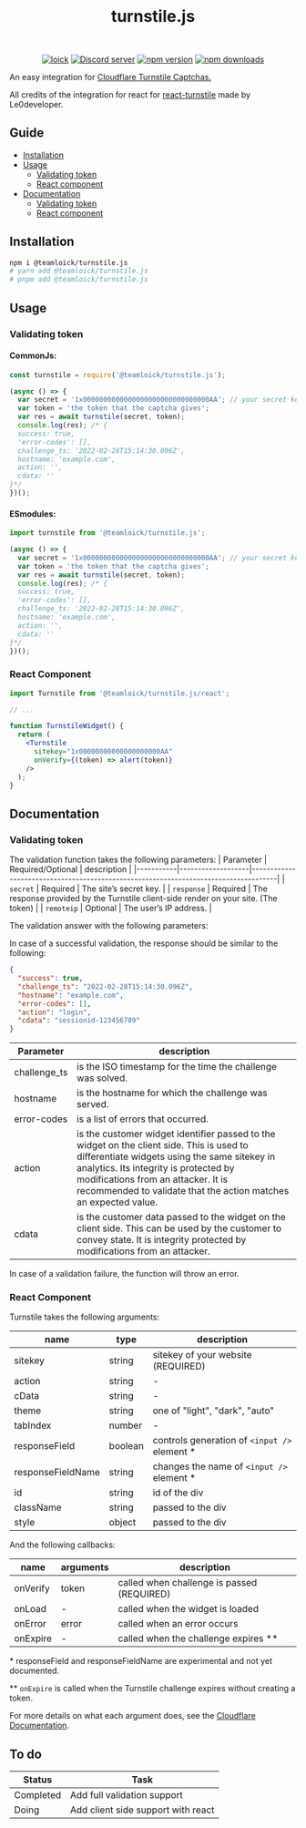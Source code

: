 <div align="center">
  <br />
  <h1>turnstile.js </h1>
  <br />
  <p>
      <a href="https://dsc.gg/loick" target="_blank"><img src="https://lolinck.vercel.app/made-by.png" alt="loick"/></a>
    <a href="https://dsc.gg/loick" target="_blank"><img src="https://img.shields.io/discord/822911379924582410?color=5865F2&logo=discord&logoColor=white&style=for-the-badge" alt="Discord server" /></a>
    <a href="https://www.npmjs.com/package/@teamloick/turnstile.js" target="_blank"><img src="https://img.shields.io/npm/v/@teamloick/turnstile.js.svg?style=for-the-badge" alt="npm version" /></a>
    <a href="https://www.npmjs.com/package/@teamloick/turnstile.js" target="_blank"><img src="https://img.shields.io/npm/dw/@teamloick/turnstile.js?style=for-the-badge" alt="npm downloads" /></a>
  </p>
</div>

An easy integration for <a target="_blank" href="https://www.cloudflare.com/products/turnstile/?utm_source=loick">Cloudflare Turnstile Captchas.</a>

All credits of the integration for react for <a href="https://www.npmjs.com/package/react-turnstile" target="_blank">react-turnstile</a> made by Le0developer.

## Guide

- <a href="#installation">Installation</a>
- <a href="#usage">Usage</a>
  - <a href="#validating-token">Validating token</a>
  - <a href="#react-component">React component</a>
- <a href="#documentation">Documentation</a>
  - <a href="#validating-token-1">Validating token</a>
  - <a href="#react-component-1">React component</a>

## Installation

```bash
npm i @teamloick/turnstile.js
# yarn add @teamloick/turnstile.js
# pnpm add @teamloick/turnstile.js
```

## Usage

### Validating token

#### CommonJs:

```javascript
const turnstile = require('@teamloick/turnstile.js');

(async () => {
  var secret = '1x0000000000000000000000000000000AA'; // your secret key
  var token = 'the token that the captcha gives';
  var res = await turnstile(secret, token);
  console.log(res); /* {
  success: true,
  'error-codes': [],
  challenge_ts: '2022-02-28T15:14:30.096Z',
  hostname: 'example.com',
  action: '',
  cdata: ''
}*/
})();
```

#### ESmodules:

```typescript
import turnstile from '@teamloick/turnstile.js';

(async () => {
  var secret = '1x0000000000000000000000000000000AA'; // your secret key
  var token = 'the token that the captcha gives';
  var res = await turnstile(secret, token);
  console.log(res); /* {
  success: true,
  'error-codes': [],
  challenge_ts: '2022-02-28T15:14:30.096Z',
  hostname: 'example.com',
  action: '',
  cdata: ''
}*/
})();
```

### React Component

```jsx
import Turnstile from '@teamloick/turnstile.js/react';

// ...

function TurnstileWidget() {
  return (
    <Turnstile
      sitekey="1x00000000000000000000AA"
      onVerify={(token) => alert(token)}
    />
  );
}
```

## Documentation

### Validating token

The validation function takes the following parameters:
| Parameter | Required/Optional | description |
|-----------|-------------------|-------------------------------------------------------------------------------------|
| `secret` | Required | The site’s secret key. |
| `response` | Required | The response provided by the Turnstile client-side render on your site. (The token) |
| `remoteip` | Optional | The user’s IP address. |

The validation answer with the following parameters:

In case of a successful validation, the response should be similar to the following:

```json
{
  "success": true,
  "challenge_ts": "2022-02-28T15:14:30.096Z",
  "hostname": "example.com",
  "error-codes": [],
  "action": "login",
  "cdata": "sessionid-123456789"
}
```

| Parameter    | description                                                                                                                                                                                                                                                                                  |
| ------------ | -------------------------------------------------------------------------------------------------------------------------------------------------------------------------------------------------------------------------------------------------------------------------------------------- |
| challenge_ts | is the ISO timestamp for the time the challenge was solved.                                                                                                                                                                                                                                  |
| hostname     | is the hostname for which the challenge was served.                                                                                                                                                                                                                                          |
| error-codes  | is a list of errors that occurred.                                                                                                                                                                                                                                                           |
| action       | is the customer widget identifier passed to the widget on the client side. This is used to differentiate widgets using the same sitekey in analytics. Its integrity is protected by modifications from an attacker. It is recommended to validate that the action matches an expected value. |
| cdata        | is the customer data passed to the widget on the client side. This can be used by the customer to convey state. It is integrity protected by modifications from an attacker.                                                                                                                 |

In case of a validation failure, the function will throw an error.

### React Component

Turnstile takes the following arguments:

| name              | type    | description                                   |
| ----------------- | ------- | --------------------------------------------- |
| sitekey           | string  | sitekey of your website (REQUIRED)            |
| action            | string  | -                                             |
| cData             | string  | -                                             |
| theme             | string  | one of "light", "dark", "auto"                |
| tabIndex          | number  | -                                             |
| responseField     | boolean | controls generation of `<input />` element \* |
| responseFieldName | string  | changes the name of `<input />` element \*    |
| id                | string  | id of the div                                 |
| className         | string  | passed to the div                             |
| style             | object  | passed to the div                             |

And the following callbacks:

| name     | arguments | description                                |
| -------- | --------- | ------------------------------------------ |
| onVerify | token     | called when challenge is passed (REQUIRED) |
| onLoad   | -         | called when the widget is loaded           |
| onError  | error     | called when an error occurs                |
| onExpire | -         | called when the challenge expires \*\*     |

\* responseField and responseFieldName are experimental and not yet documented.

\*\* `onExpire` is called when the Turnstile challenge expires without creating a token.

For more details on what each argument does, see the [Cloudflare Documentation](https://developers.cloudflare.com/turnstile/get-started/client-side-rendering/#configurations).

## To do

| Status    | Task                               |
| --------- | ---------------------------------- |
| Completed | Add full validation support        |
| Doing     | Add client side support with react |
